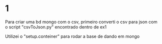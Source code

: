 # 1
Para criar uma bd mongo com o csv, primeiro converti o csv para json com o script "csvToJson.py" encontrado dentro de ex1

Utilizei o "setup.conteiner" para rodar a base de dando em mongo

